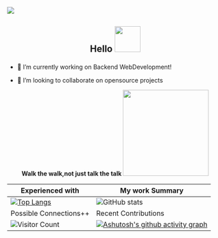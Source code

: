 ![](https://img.shields.io/badge/UG_@_National_Institute_of_Technology_Patna-Looking_Out_for_MERN_oppurtunities-informational?style=flat&logo=<LOGO_NAME>&logoColor=white&color=2bbc8a)

<h2>
<p align="center">
  <b>Hello <img src="https://pa1.narvii.com/7610/d5822a7d821e47f09e560bbb8dd53b1956325d05r1-500-500_hq.gif" width="60" height="60" /> </b><br>
</p>
</h2>


- 🔭 I’m currently working on Backend WebDevelopment!


- 👯 I’m looking to collaborate on opensource projects
<p align="center">
  <b>Walk the walk,not just talk the talk <img src="https://lh3.googleusercontent.com/proxy/egAMwDX3NpW9Ri85WSLK2OyVue375nG1ghTXgm6wbyRJhj-dRl7a1zGi03ZAUgRlKG3xQv-urWA9ckSPOqyd3Fw4tsY8WkMT6Z5gWttEykLFoBEKk3mV39g9jgKeeUWSl-c59Qx-do4z" width="200"/> </b><br>
</p>
</h2>

 Experienced with | My work Summary
----------------------|------------------
[![Top Langs](https://github-readme-stats.vercel.app/api/top-langs/?username=ShivamTyagi12345)](https://github.com/anuraghazra/github-readme-stats) |![ GitHub stats](https://github-readme-stats.vercel.app/api?username=ShivamTyagi12345&show_icons=true&theme=radical)  
 Possible Connections++ | Recent Contributions
![Visitor Count](https://profile-counter.glitch.me/{ShivamTyagi12345}/count.svg) | [![Ashutosh's github activity graph](https://activity-graph.herokuapp.com/graph?username=ShivamTyagi12345&theme=redical)](https://github.com/ashutosh00710/github-readme-activity-graph)


 
